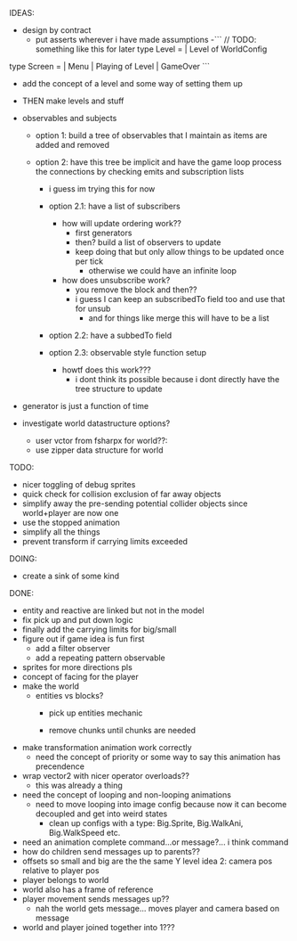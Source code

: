 ﻿IDEAS:
- design by contract
	- put asserts wherever i have made assumptions
-``` // TODO: something like this for later
type Level =
    | Level of WorldConfig

type Screen =
    | Menu
    | Playing of Level
    | GameOver ```
- add the concept of a level and some way of setting them up

- THEN make levels and stuff

- observables and subjects
	- option 1: build a tree of observables that I maintain as items are added and removed
				
	- option 2: have this tree be implicit and have the game loop process the connections by checking emits and subscription lists
		- i guess im trying this for now
		- option 2.1: have a list of subscribers
			- how will update ordering work??
				- first generators
				- then? build a list of observers to update
				- keep doing that but only allow things to be updated once per tick
					- otherwise we could have an infinite loop
			- how does unsubscribe work?
				- you remove the block and then??
				- i guess I can keep an subscribedTo field too and use that for unsub
					- and for things like merge this will have to be a list
		- option 2.2: have a subbedTo field

		- option 2.3: observable style function setup
			- howtf does this work???
				- i dont think its possible because i dont directly have the tree structure to update

- generator is just a function of time


- investigate world datastructure options?
	- user vctor from fsharpx for world??:
	- use zipper data structure for world

TODO:
- nicer toggling of debug sprites
- quick check for collision exclusion of far away objects
- simplify away the pre-sending potential collider objects since world+player are now one
- use the stopped animation
- simplify all the things
- prevent transform if carrying limits exceeded

DOING:
- create a sink of some kind

DONE:
- entity and reactive are linked but not in the model
- fix pick up and put down logic
- finally add the carrying limits for big/small
- figure out if game idea is fun first
	- add a filter observer
	- add a repeating pattern observable
- sprites for more directions pls
- concept of facing for the player
- make the world
	- entities vs blocks?
		- pick up entities mechanic

		- remove chunks until chunks are needed
- make transformation animation work correctly
	- need the concept of priority or some way to say this animation has precendence
- wrap vector2 with nicer operator overloads??
	- this was already a thing
- need the concept of looping and non-looping animations
	- need to move looping into image config because now it can become decoupled and get into weird states
		- clean up configs with a type: Big.Sprite, Big.WalkAni, Big.WalkSpeed etc.
- need an animation complete command...or message?... i think command
- how do children send messages up to parents??
- offsets so small and big are the the same Y level
idea 2: camera pos relative to player pos
- player belongs to world
- world also has a frame of reference
- player movement sends messages up??
	- nah the world gets message... moves player and camera based on message
- world and player joined together into 1???



